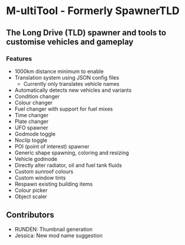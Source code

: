 # M-ultiTool - Formerly SpawnerTLD
## The Long Drive (TLD) spawner and tools to customise vehicles and gameplay

### Features
- 1000km distance minimum to enable
- Translation system using JSON config files
  - Currently only translates vehicle names
- Automatically detects new vehicles and variants
- Condition changer
- Colour changer
- Fuel changer with support for fuel mixes
- Time changer
- Plate changer
- UFO spawner
- Godmode toggle
- Noclip toggle
- POI (point of interest) spawner
- Generic shape spawning, coloring and resizing
- Vehicle godmode
- Directly alter radiator, oil and fuel tank fluids
- Custom sunroof colours
- Custom window tints
- Respawn existing building items
- Colour picker
- Object scaler

## Contributors
- RUNDEN: Thumbnail generation
- Jessica: New mod name suggestion